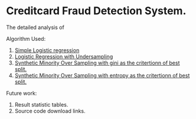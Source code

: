 # Creditcard Fraud Detection System. 

The detailed analysis of 

Algorithm Used:

1. [Simple Logistic regression](https://github.com/hvp004/creditcard-fraud-detection/blob/master/Linear-Regression.pdf)
2. [Logistic Regression with Undersampling](https://github.com/hvp004/creditcard-fraud-detection/blob/master/UnderSampling.pdf)
3. [Synthetic Minority Over Sampling with gini as the critertionn of best split.](https://github.com/hvp004/creditcard-fraud-detection/blob/master/SMOTE-gini.pdf) 
4. [Synthetic Minority Over Sampling with entropy as the critertionn of best split.](https://github.com/hvp004/creditcard-fraud-detection/blob/master/SMOTE--Entropy.pdf)

Future work:
1. Result statistic tables.
2. Source code download links. 
